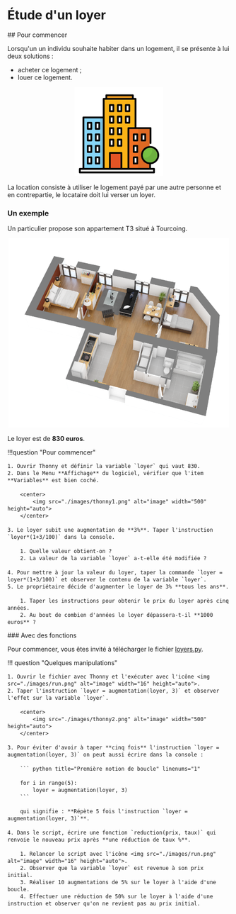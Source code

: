 # Étude d'un loyer

## Pour commencer

Lorsqu'un un individu souhaite habiter dans un logement, il se présente à lui deux solutions :

- acheter ce logement ;
- louer ce logement.

<center>
    <img src="./images/immeuble.png" alt="image" width="200" height="auto">
</center>

La location consiste à utiliser le logement payé par une autre personne et en contrepartie, le locataire doit lui verser un loyer.

### Un exemple

Un particulier propose son appartement T3 situé à Tourcoing.

<center>
    <img src="./images/appt.png" alt="image" width="500" height="auto">
</center>

Le loyer est de **830 euros**.

!!!question "Pour commencer"

    1. Ouvrir Thonny et définir la variable `loyer` qui vaut 830.
    2. Dans le Menu **Affichage** du logiciel, vérifier que l'item **Variables** est bien coché.

        <center>
            <img src="./images/thonny1.png" alt="image" width="500" height="auto">
        </center>

    3. Le loyer subit une augmentation de **3%**. Taper l'instruction `loyer*(1+3/100)` dans la console.
        
        1. Quelle valeur obtient-on ?
        2. La valeur de la variable `loyer` a-t-elle été modifiée ?

    4. Pour mettre à jour la valeur du loyer, taper la commande `loyer = loyer*(1+3/100)` et observer le contenu de la variable `loyer`.
    5. Le propriétaire décide d'augmenter le loyer de 3% **tous les ans**.  
    
        1. Taper les instructions pour obtenir le prix du loyer après cinq années.
        2. Au bout de combien d'années le loyer dépassera-t-il **1000 euros** ?

### Avec des fonctions

Pour commencer, vous êtes invité à télécharger le fichier  [loyers.py](<./files/loyers.py>).

!!! question "Quelques manipulations"

    1. Ouvrir le fichier avec Thonny et l'exécuter avec l'icône <img src="./images/run.png" alt="image" width="16" height="auto">.
    2. Taper l'instruction `loyer = augmentation(loyer, 3)` et observer l'effet sur la variable `loyer`.

        <center>
            <img src="./images/thonny2.png" alt="image" width="500" height="auto">
        </center>

    3. Pour éviter d'avoir à taper **cinq fois** l'instruction `loyer = augmentation(loyer, 3)` on peut aussi écrire dans la console :

        ``` python title="Première notion de boucle" linenums="1"

        for i in range(5):
            loyer = augmentation(loyer, 3)
        ```

        qui signifie : **Répète 5 fois l'instruction `loyer = augmentation(loyer, 3)`**.

    4. Dans le script, écrire une fonction `reduction(prix, taux)` qui renvoie le nouveau prix après **une réduction de taux %**.

        1. Relancer le script avec l'icône <img src="./images/run.png" alt="image" width="16" height="auto">.
        2. Observer que la variable `loyer` est revenue à son prix initial.
        3. Réaliser 10 augmentations de 5% sur le loyer à l'aide d'une boucle.
        4. Effectuer une réduction de 50% sur le loyer à l'aide d'une instruction et observer qu'on ne revient pas au prix initial.